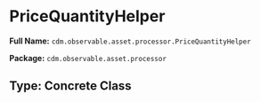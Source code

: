 # PriceQuantityHelper

**Full Name:** `cdm.observable.asset.processor.PriceQuantityHelper`

**Package:** `cdm.observable.asset.processor`

## Type: Concrete Class

